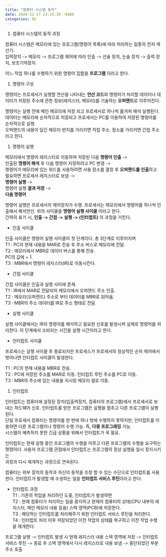 ```yaml
---
title: "컴퓨터 시스템 동작"
date: 2020-12-17 23:15:39 -0400
categories: OS
---
```

  
1. 컴퓨터 시스템의 동작 과정  
  
컴퓨터 시스템은 메모리에 있는 프로그램(명령어 목록)에 따라 처리하는 일종의 전자 계산기.  
입력장치 -> 메모리 -> 프로그램 제어에 따라 인출 -> 산술 장치, 논술 장치 -> 출력 장치, 보조기억장치  
  
어느 작업 하나를 수행하기 위한 명령어 집합을 **프로그램** 이라고 한다.  
  
1. 명령어 구성  
  
명령어는 프로세서가 실행할 연산을 나타내는 **연산 코드**와 명령어가 처리할 데이터나 데이터가 저장된 주소에 관한 정보(레지스터, 메모리)를 기술하는 **오퍼랜드**로 이루어진다.  
  
명령어는 실행 전에 메인 메모리에 저장 되고 프로세서로 하나씩 옮겨져 해석 실행된다. 데이터는 메모리에 순차적으로 저장되고 프로세서는 PC를 이용하여 저장된 명령어를 순차적으로 실행.  
오퍼랜드의 내용이 담긴 메모리 번지를 가리키면 직접 주소. 장소를 가리키면 간접 주소라고 한다.  
  
1. 명령어 실행  
  
메모리에서 명령어 레지스터로 이동하여 저장된 다음 **명령어 인출** ->  
인출된 **명령어 해석** 후 다음 명령어 지정하려고 PC 변경 ->  
명령어가 메모리에 있는 워드를 사용하려면 사용 장소를 결정 후 **오퍼랜드를 인출**하고 필요하면 프로세서 레지스터로 보냄 ->  
**명령어 실행** ->  
명령어 실행 **결과 저장** ->  
**다음 명령어**  
  
명령어 실행은 프로세서의 제어장치가 수행. 프로세서는 메모리에서 명령어를 하나씩 인출해서 해석연산. 위의 사이클을 **명령어 실행 사이클** 이라고 한다.  
간략히 표기 시, **인출 -> 간접 -> 실행 -> (인터럽트)** 의 과정을 거친다.  
  
- 인출 사이클  
  
인출 사이클은 명령어 실행 사이클의 첫 단계이다. 총 3단계로 이루어지며  
T1 : PC의 현재 내용을 MAR로 전송 후 주소 버스로 메모리에 전달.  
T2 : 메모리에서 MBR로 데이터 버스를 통해 전송.  
     PC의 값에 + 1.  
T3 : MBR에서 명령어 레지스터(IR)로 이동시킨다.  
  
- 간접 사이클  
  
간접 사이클은 인출과 실행 사이에 존재.  
T1 : IR에서 MAR로 전달되어 메모리에서 오퍼랜드 주소 인출.  
T2 : 메모리(오퍼랜드) 주소로 부터 데이터를 MBR로 읽어옴.  
T3 : MBR의 주소 데이터를 IR로 주소 형태로 전달.  
  
- 실행 사이클  
  
실행 사이클에서는 IR의 명령어를 해석하고 필요한 신호를 발생시켜 실제로 명령어를 처리한다. 이 단계에서 소비되는 시간을 실행 시간이라고 한다.  
  
- 인터럽트 사이클  
  
프로세스는 실행 사이클 후 종료되지만 프로세스가 프로세서의 정상적인 순차 제어에서 벗어나면 인터럽트 사이클이 발생한다.  
  
T1 : PC의 현재 내용을 MBR로 전송.  
T2 : PC에 저장된 주소를 MAR로 이동. 인터럽트 루틴 주소를 PC로 이동.  
T3 : MBR의 주소에 있는 내용을 지시된 메모리 셀로 이동.  
  
1. 인터럽트  
  
인터럽트는 컴퓨터에 설정된 장치(입출력장치, 컴퓨터의 프로그램)에서 프로세서로 보내는 하드웨어 신호. 인터럽트를 받은 프로그램은 실행을 멈추고 다른 프로그램이 실행된다.  
단일 프로세서 컴퓨터는 명령어를 한 번에 하나 밖에 수행하지 못하지만, 인터럽트를 이용하면 다른 프로그램이나 명령어 수행 가능. 즉, **다중 프로그래밍** 가능.  
시스템이 예측하지 못한 긴급 상황을 위해서 인터럽트가 꼭 필요.  
  
인터럽트는 현재 실행 중인 프로그램의 수행을 미루고 다른 프로그램의 수행을 요구하는 명령이다. 사용자 프로그램 관점에서 인터럽트는 프로그램의 정상 실행을 일시 정지시키는  
과정과 다시 재개하는 과정으로 연속된다.  
  
컴퓨터는 외부 장치의 동작과 자신의 동작을 조정 할 수 있는 수단으로 인터럽트를 사용한다. 인터럽트가 발생할 때 수생하는 일을 **인터럽트 서비스 루틴**이라고 한다.  
  
- 인터럽트 과정  
T1 : 기존의 작업을 처리하던 도중, 인터럽트가 발생하면  
T2 : 현재 컴퓨터가 처리하는 일을 중지하고 현재의 컴퓨터의 상태(CPU 내부의 레지스터, 메인 메모리 내용 등을) 스택 영역(PCB)에 저장한다.  
T3 : 해당하는 인터럽트를 처리해주기 위한 인터럽트 서비스 루틴을 처리한다.  
T4 : 인터럽트 처리 이후 저장되었던 이전 작업의 상태를 복구하고 이전 작업 수행을 재개한다.  
  
프로그램 실행 -> 인터럽트 발생 시 현재 레지스터 내용 스택 영역에 저장 -> 인터럽트 서비스 루틴 -> 종료 후 스택 영역에서 다시 레지스터로 내용 보냄 -> 중단되었던 부분 주소 호출  




